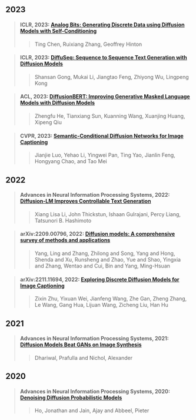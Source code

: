 ## 2023 

> #### ICLR, 2023: [Analog Bits: Generating Discrete Data using Diffusion Models with Self-Conditioning](paper/Chen%20%E7%AD%89%20-%202023%20-%20Analog%20Bits%20Generating%20Discrete%20Data%20using%20Diffus.pdf)
>
>> Ting Chen, Ruixiang Zhang, Geoffrey Hinton
>>

> #### ICLR, 2023: [DiffuSeq: Sequence to Sequence Text Generation with Diffusion Models](paper/Gong%20%E7%AD%89%20-%202023%20-%20DiffuSeq%20Sequence%20to%20Sequence%20Text%20Generation%20wit.pdf)
>
>> Shansan Gong, Mukai Li, Jiangtao Feng, Zhiyong Wu, Lingpeng Kong
>>

> #### ACL, 2023: [DiffusionBERT: Improving Generative Masked Language Models with Diffusion Models](paper/He%20%E7%AD%89%20-%202022%20-%20DiffusionBERT%20Improving%20Generative%20Masked%20Languag.pdf)
>
>> Zhengfu He, Tianxiang Sun, Kuanning Wang, Xuanjing Huang, Xipeng Qiu
>>

> #### CVPR, 2023: [Semantic-Conditional Diffusion Networks for Image Captioning](paper/Luo%20%E7%AD%89%20-%202022%20-%20Semantic-Conditional%20Diffusion%20Networks%20for%20Image%20.pdf)
>
>> Jianjie Luo, Yehao Li, Yingwei Pan, Ting Yao, Jianlin Feng, Hongyang Chao, and Tao Mei
>>

## 2022

> #### Advances in Neural Information Processing Systems, 2022: [Diffusion-LM Improves Controllable Text Generation](paper/Li%20%E7%AD%89%20-%202022%20-%20Diffusion-LM%20Improves%20Controllable%20Text%20Generation.pdf)
>
>> Xiang Lisa Li, John Thickstun, Ishaan Gulrajani, Percy Liang, Tatsunori B. Hashimoto
>>

> #### arXiv:2209.00796, 2022: [Diffusion models: A comprehensive survey of methods and applications](paper/DiffusionmodelsAcomprehensivesurveyofmethodsandapplications.pdf)
>
>> Yang, Ling and Zhang, Zhilong and Song, Yang and Hong, Shenda and Xu, Runsheng and Zhao, Yue and Shao, Yingxia and Zhang, Wentao and Cui, Bin and Yang, Ming-Hsuan
>>

> #### 	arXiv:2211.11694, 2022: [Exploring Discrete Diffusion Models for Image Captioning](paper/ExploringDiscreteDiffusionModelsforImageCaptioning.pdf)
>
>> Zixin Zhu, Yixuan Wei, Jianfeng Wang, Zhe Gan, Zheng Zhang, Le Wang, Gang Hua, Lijuan Wang, Zicheng Liu, Han Hu
>>

## 2021

> #### Advances in Neural Information Processing Systems, 2021: [Diffusion Models Beat GANs on Image Synthesis](paper/diffusion-models-beat-gans-on-image-synthesis-Paper.pdf)
>
>> Dhariwal, Prafulla and Nichol, Alexander
>>

## 2020

> #### Advances in Neural Information Processing Systems, 2020: [Denoising Diffusion Probabilistic Models](paper/denoising-diffusion-probabilistic-models-Paper.pdf)
>
>> Ho, Jonathan and Jain, Ajay and Abbeel, Pieter
>>
